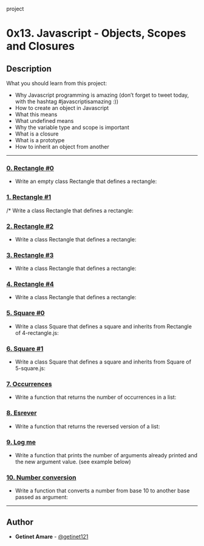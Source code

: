 project
# 0x13. Javascript - Objects, Scopes and Closures

## Description
What you should learn from this project:

* Why Javascript programming is amazing (don’t forget to tweet today, with the hashtag #javascriptisamazing :))
* How to create an object in Javascript
* What this means
* What undefined means 
* Why the variable type and scope is important
* What is a closure
* What is a prototype
* How to inherit an object from another

---

### [0. Rectangle #0](./0-rectangle.js)
* Write an empty class Rectangle that defines a rectangle:


### [1. Rectangle #1](./1-rectangle.js)
/* Write a class Rectangle that defines a rectangle:


### [2. Rectangle #2](./2-rectangle.js)
* Write a class Rectangle that defines a rectangle:
### [3. Rectangle #3](./3-rectangle.js)
* Write a class Rectangle that defines a rectangle:
### [4. Rectangle #4](./4-rectangle.js)
* Write a class Rectangle that defines a rectangle:
### [5. Square #0](./5-square.js)
* Write a class Square that defines a square and inherits from Rectangle of 4-rectangle.js:
### [6. Square #1](./6-square.js)
* Write a class Square that defines a square and inherits from Square of 5-square.js:
### [7. Occurrences](./7-occurrences.js)
* Write a function that returns the number of occurrences in a list:
### [8. Esrever](./8-esrever.js)
* Write a function that returns the reversed version of a list:

### [9. Log me](./9-logme.js)
* Write a function that prints the number of arguments already printed and the new argument value. (see example below)

### [10. Number conversion](./10-converter.js)
* Write a function that converts a number from base 10 to another base passed as argument:
---
## Author
* **Getinet Amare** - [@getinet121](https://github.com/getinet1221)
